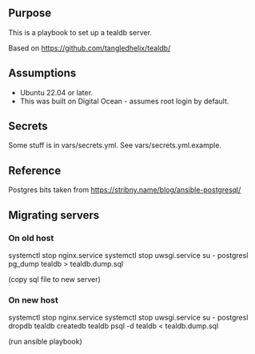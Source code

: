 ## Purpose

This is a playbook to set up a tealdb server.

Based on https://github.com/tangledhelix/tealdb/

## Assumptions

- Ubuntu 22.04 or later.
- This was built on Digital Ocean - assumes root login by default.

## Secrets

Some stuff is in vars/secrets.yml. See vars/secrets.yml.example.

## Reference

Postgres bits taken from https://stribny.name/blog/ansible-postgresql/

## Migrating servers

### On old host

systemctl stop nginx.service
systemctl stop uwsgi.service
su - postgresl
pg_dump tealdb > tealdb.dump.sql

(copy sql file to new server)

### On new host

systemctl stop nginx.service
systemctl stop uwsgi.service
su - postgresl
dropdb tealdb
createdb tealdb
psql -d tealdb < tealdb.dump.sql

(run ansible playbook)

